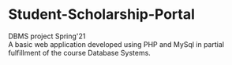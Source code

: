 # Student-Scholarship-Portal
DBMS project Spring'21<br/>
A basic web application developed using PHP and MySql in partial fulfillment of the course Database Systems.
